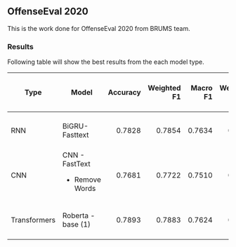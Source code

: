## OffenseEval 2020
This is the work done for OffenseEval 2020 from BRUMS team.

### Results
Following table will show the best results from the each model type.

Type          | Model                                          | Accuracy  | Weighted F1 | Macro F1 | Weighted Recall| Weighted Precision| (tn, fp, fn, tp) |
--------------| ---------------------------------------------- |----------:| -----------:| --------:| --------------:| -----------------:| ----------------:|
RNN           | BiGRU- Fasttext                                | 0.7828    | 0.7854      | 0.7634   | 0.7828         |  0.7901           | 1416 238 337 657 |
CNN           | CNN - FastText <ul><li>Remove Words</li></ul>  | 0.7681    | 0.7722      | 0.7510   | 0.7681         |  0.7821           | 1364 225 389 670 |
Transformers  | Roberta - base (1)                             | 0.7893    | 0.7883      | 0.7624   | 0.7893         |  0.7876           | 1490 295 263 600 |
